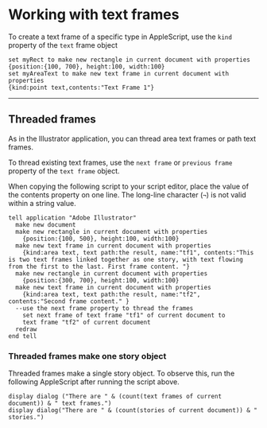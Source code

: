 # Working with text frames

To create a text frame of a specific type in AppleScript, use the `kind` property of the `text` frame object

```applescript
set myRect to make new rectangle in current document with properties
{position:{100, 700}, height:100, width:100}
set myAreaText to make new text frame in current document with properties
{kind:point text,contents:"Text Frame 1"}
```

---

## Threaded frames

As in the Illustrator application, you can thread area text frames or path text frames.

To thread existing text frames, use the `next frame` or `previous frame` property of the `text frame` object.

When copying the following script to your script editor, place the value of the contents property on one line. The long-line character (`¬`) is not valid within a string value.

```applescript
tell application "Adobe Illustrator"
  make new document
  make new rectangle in current document with properties
    {position:{100, 500}, height:100, width:100}
  make new text frame in current document with properties
    {kind:area text, text path:the result, name:"tf1", contents:"This is two text frames linked together as one story, with text flowing from the first to the last. First frame content. "}
  make new rectangle in current document with properties
    {position:{300, 700}, height:100, width:100}
  make new text frame in current document with properties
    {kind:area text, text path:the result, name:"tf2", contents:"Second frame content." }
  --use the next frame property to thread the frames
    set next frame of text frame "tf1" of current document to
    text frame "tf2" of current document
  redraw
end tell
```

### Threaded frames make one story object

Threaded frames make a single story object. To observe this, run the following AppleScript after running the script above.

```applescript
display dialog ("There are " & (count(text frames of current document)) & " text frames.")
display dialog("There are " & (count(stories of current document)) & " stories.")
```
